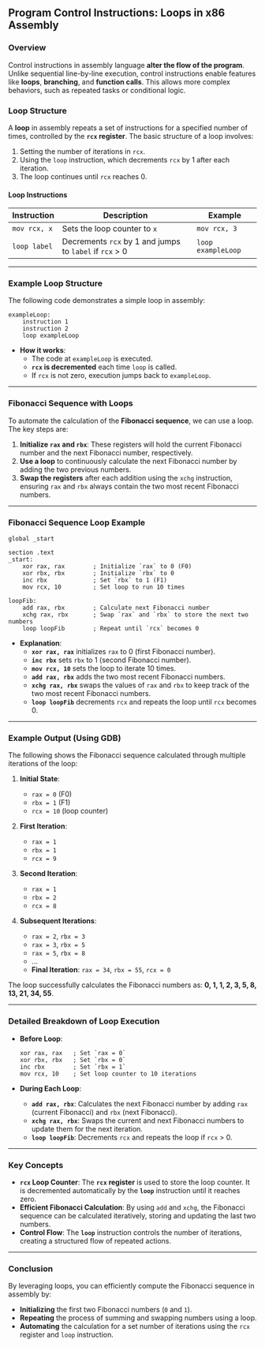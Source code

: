 ## Program Control Instructions: Loops in x86 Assembly

### Overview
Control instructions in assembly language **alter the flow of the program**. Unlike sequential line-by-line execution, control instructions enable features like **loops**, **branching**, and **function calls**. This allows more complex behaviors, such as repeated tasks or conditional logic.

### Loop Structure
A **loop** in assembly repeats a set of instructions for a specified number of times, controlled by the **`rcx` register**. The basic structure of a loop involves:
1. Setting the number of iterations in `rcx`.
2. Using the `loop` instruction, which decrements `rcx` by 1 after each iteration.
3. The loop continues until `rcx` reaches 0.

#### Loop Instructions

| **Instruction** | **Description**                                  | **Example**                     |
|-----------------|--------------------------------------------------|---------------------------------|
| `mov rcx, x`    | Sets the loop counter to `x`                     | `mov rcx, 3`                    |
| `loop label`    | Decrements `rcx` by 1 and jumps to `label` if `rcx` > 0 | `loop exampleLoop`               |

---

### Example Loop Structure

The following code demonstrates a simple loop in assembly:

```assembly
exampleLoop:
    instruction 1
    instruction 2
    loop exampleLoop
```

- **How it works**:
  - The code at `exampleLoop` is executed.
  - **`rcx` is decremented** each time `loop` is called.
  - If `rcx` is not zero, execution jumps back to `exampleLoop`.
  
---

### Fibonacci Sequence with Loops

To automate the calculation of the **Fibonacci sequence**, we can use a loop. The key steps are:
1. **Initialize `rax` and `rbx`**: These registers will hold the current Fibonacci number and the next Fibonacci number, respectively.
2. **Use a loop** to continuously calculate the next Fibonacci number by adding the two previous numbers.
3. **Swap the registers** after each addition using the `xchg` instruction, ensuring `rax` and `rbx` always contain the two most recent Fibonacci numbers.

---

### Fibonacci Sequence Loop Example

```assembly
global _start

section .text
_start:
    xor rax, rax        ; Initialize `rax` to 0 (F0)
    xor rbx, rbx        ; Initialize `rbx` to 0
    inc rbx             ; Set `rbx` to 1 (F1)
    mov rcx, 10         ; Set loop to run 10 times

loopFib:
    add rax, rbx        ; Calculate next Fibonacci number
    xchg rax, rbx       ; Swap `rax` and `rbx` to store the next two numbers
    loop loopFib        ; Repeat until `rcx` becomes 0
```

- **Explanation**:
  - **`xor rax, rax`** initializes `rax` to 0 (first Fibonacci number).
  - **`inc rbx`** sets `rbx` to 1 (second Fibonacci number).
  - **`mov rcx, 10`** sets the loop to iterate 10 times.
  - **`add rax, rbx`** adds the two most recent Fibonacci numbers.
  - **`xchg rax, rbx`** swaps the values of `rax` and `rbx` to keep track of the two most recent Fibonacci numbers.
  - **`loop loopFib`** decrements `rcx` and repeats the loop until `rcx` becomes 0.

---

### Example Output (Using GDB)

The following shows the Fibonacci sequence calculated through multiple iterations of the loop:

1. **Initial State**:
   - `rax = 0` (F0)
   - `rbx = 1` (F1)
   - `rcx = 10` (loop counter)

2. **First Iteration**:
   - `rax = 1`
   - `rbx = 1`
   - `rcx = 9`

3. **Second Iteration**:
   - `rax = 1`
   - `rbx = 2`
   - `rcx = 8`

4. **Subsequent Iterations**:
   - `rax = 2`, `rbx = 3`
   - `rax = 3`, `rbx = 5`
   - `rax = 5`, `rbx = 8`
   - ...
   - **Final Iteration**: `rax = 34`, `rbx = 55`, `rcx = 0`

The loop successfully calculates the Fibonacci numbers as: **0, 1, 1, 2, 3, 5, 8, 13, 21, 34, 55**.

---

### Detailed Breakdown of Loop Execution

- **Before Loop**:
  ```assembly
  xor rax, rax   ; Set `rax = 0`
  xor rbx, rbx   ; Set `rbx = 0`
  inc rbx        ; Set `rbx = 1`
  mov rcx, 10    ; Set loop counter to 10 iterations
  ```

- **During Each Loop**:
  - **`add rax, rbx`**: Calculates the next Fibonacci number by adding `rax` (current Fibonacci) and `rbx` (next Fibonacci).
  - **`xchg rax, rbx`**: Swaps the current and next Fibonacci numbers to update them for the next iteration.
  - **`loop loopFib`**: Decrements `rcx` and repeats the loop if `rcx` > 0.

---

### Key Concepts

- **`rcx` Loop Counter**: The **`rcx` register** is used to store the loop counter. It is decremented automatically by the **`loop`** instruction until it reaches zero.
- **Efficient Fibonacci Calculation**: By using `add` and `xchg`, the Fibonacci sequence can be calculated iteratively, storing and updating the last two numbers.
- **Control Flow**: The **`loop`** instruction controls the number of iterations, creating a structured flow of repeated actions.

---

### Conclusion

By leveraging loops, you can efficiently compute the Fibonacci sequence in assembly by:
- **Initializing** the first two Fibonacci numbers (`0` and `1`).
- **Repeating** the process of summing and swapping numbers using a loop.
- **Automating** the calculation for a set number of iterations using the `rcx` register and `loop` instruction.